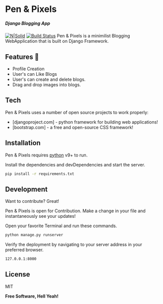 # Pen & Pixels
##### _Django Blogging App_

[![N|Solid](https://img.shields.io/badge/Python-14354C.svg?logo=python&logoColor=white)](https://nodesource.com/products/nsolid)
[![Build Status](https://travis-ci.org/joemccann/dillinger.svg?branch=master)](https://travis-ci.org/joemccann/dillinger)
Pen & Pixels is a minimilist Blogging WebApplication that is built on Django Framework.

## Features 💎 

- Profile Creation
- User's can Like Blogs
- User's can create and delete blogs.
- Drag and drop images into blogs.


## Tech

Pen & Pixels uses a number of open source projects to work properly:

- [djangoproject.com] - python framework for building web applications!
- [bootstrap.com] - a free and open-source CSS framework!

 
## Installation

Pen & Pixels requires [python](https://python.org/) v9+ to run.

Install the dependencies and devDependencies and start the server.

```sh
pip install -r requirements.txt
```

## Development

Want to contribute? Great!

Pen & Pixels is open for Contribution.
Make a change in your file and instantaneously see your updates!

Open your favorite Terminal and run these commands.

```sh
python manage.py runserver
```

Verify the deployment by navigating to your server address in
your preferred browser.

```sh
127.0.0.1:8000
```

## License

MIT

**Free Software, Hell Yeah!**

[//]: # (These are reference links used in the body of this note and get stripped out when the markdown processor does its job. There is no need to format nicely because it shouldn't be seen. Thanks SO - http://stackoverflow.com/questions/4823468/store-comments-in-markdown-syntax)


   [PlDb]: <https://github.com/joemccann/dillinger/tree/master/plugins/dropbox/README.md>
   [PlGh]: <https://github.com/joemccann/dillinger/tree/master/plugins/github/README.md>
   [PlGd]: <https://github.com/joemccann/dillinger/tree/master/plugins/googledrive/README.md>
   [PlOd]: <https://github.com/joemccann/dillinger/tree/master/plugins/onedrive/README.md>
   [PlMe]: <https://github.com/joemccann/dillinger/tree/master/plugins/medium/README.md>
   [PlGa]: <https://github.com/RahulHP/dillinger/blob/master/plugins/googleanalytics/README.md>
